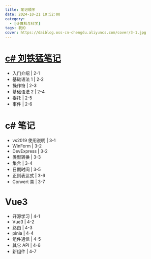 ```yaml
---
title: 笔记顺序
date: 2024-10-21 10:52:00
category:
  - [计算机与科学]
tags: 我的
cover: https://daiblog.oss-cn-chengdu.aliyuncs.com/cover/3-1.jpg
---
```


# [c# 刘铁猛笔记](https://www.bilibili.com/video/BV13b411b7Ht)

- 入门介绍 | 2-1
- 基础语法 1 | 2-2
- 操作符 | 2-3
- 基础语法 2 | 2-4
- 委托 | 2-5
- 事件 | 2-6

# c# 笔记

- vs2019 使用说明 | 3-1
- WinForm | 3-2
- DevExpress | 3-2
- 类型转换 | 3-3
- 集合 | 3-4
- 日期时间 | 3-5
- 正则表达式 | 3-6
- Convert 类 | 3-7

# Vue3

- 开源学习 | 4-1
- Vue3 | 4-2
- 路由 | 4-3
- pinia | 4-4
- 组件通信 | 4-5
- 其它 API | 4-6
- 新组件 | 4-7
